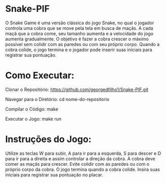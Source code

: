 # Snake-PIF
O Snake Game é uma versão clássica do jogo Snake, no qual o jogador controla uma cobra que se move pela tela em busca de maçãs. A cada maçã que a cobra come, seu tamanho aumenta e a velocidade do jogo aumenta gradualmente. O objetivo é fazer a cobra crescer o máximo possível sem colidir com as paredes ou com seu próprio corpo. Quando a cobra colide, o jogo termina e o jogador pode inserir suas iniciais para registrar sua pontuação.
# Como Executar:
Clonar o Repositório:
https://github.com/georgedfilho1/Snake-PIF.git

Navegar para o Diretório:
cd nome-do-repositorio

Compilar o Código:
make

Executar o Jogo:
make run
# Instruções do Jogo:
Utilize as teclas W para subir, A para ir para a esquerda, S para descer e D para ir para a direita e assim controlar a direção da cobra.
A cobra deve comer as maçãs para crescer.
Evite colidir com as paredes ou com o próprio corpo da cobra.
O jogo termina quando a cobra colide.
Insira suas iniciais para registrar sua pontuação no placar.
